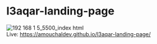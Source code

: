 # l3aqar-landing-page
![192 168 1 5_5500_index html](https://user-images.githubusercontent.com/69693216/212328482-b824e35a-bbb6-4300-ab3c-6854bb0af13d.png)
<br />
Live: https://amouchaldev.github.io/l3aqar-landing-page/

